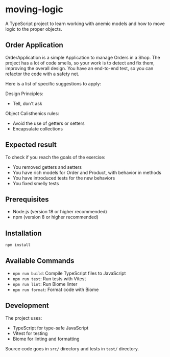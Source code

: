 # moving-logic

A TypeScript project to learn working with anemic models and how to move logic to the proper objects.

## Order Application

OrderApplication is a simple Application to manage Orders in a Shop. The project has a lot of code smells, so your work is to detect and fix them, improving the overall design. You have an end-to-end test, so you can refactor the code with a safety net.

Here is a list of specific suggestions to apply:

Design Principles:

* Tell, don't ask

Object Calisthenics rules:

* Avoid the use of getters or setters
* Encapsulate collections

## Expected result

To check if you reach the goals of the exercise:

* You removed getters and setters
* You have rich models for Order and Product, with behavior in methods
* You have introduced tests for the new behaviors
* You fixed smelly tests

## Prerequisites

- Node.js (version 18 or higher recommended)
- npm (version 8 or higher recommended)

## Installation

```bash
npm install
```

## Available Commands

- `npm run build`: Compile TypeScript files to JavaScript
- `npm run test`: Run tests with Vitest
- `npm run lint`: Run Biome linter
- `npm run format`: Format code with Biome

## Development

The project uses:
- TypeScript for type-safe JavaScript
- Vitest for testing
- Biome for linting and formatting

Source code goes in `src/` directory and tests in `test/` directory.
